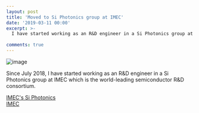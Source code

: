 ```yaml
---
layout: post
title: 'Moved to Si Photonics group at IMEC'
date: '2019-03-11 00:00'
excerpt: >-
  I have started working as an R&D engineer in a Si Photonics group at IMEC.
   
comments: true
---
```

![image](https://3.bp.blogspot.com/-SOw4oSIyhf0/XIaHDI4232I/AAAAAAAAC6Y/cS9bbKF-lEQpRmyb-9Jcmjj1CjHeKaDQgCLcBGAs/s1600/imec_YK.png)

Since July 2018, I have started working as an R&D engineer in a Si Photonics group at IMEC which is the world-leading semiconductor R&D consortium.

 [IMEC's Si Photonics](https://www.imec-int.com/en/integrated-silicon-photonics)    
 [IMEC](https://www.imec-int.com/en/home)
